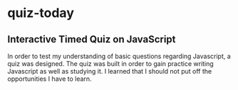 # quiz-today

## Interactive Timed Quiz on JavaScript

In order to test my understanding of basic questions regarding Javascript, a quiz was designed.
The quiz was built in order to gain practice writing Javascript as well as studying it.
I learned that I should not put off the opportunities I have to learn.
